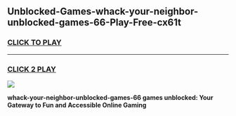 
## Unblocked-Games-whack-your-neighbor-unblocked-games-66-Play-Free-cx61t
<h3>
<a href="https://premium76.site?title=whack-your-neighbor-unblocked-games-66&ref=17A">CLICK TO PLAY</a></h3>
<hr>

<h3>
<a href="https://premium76.site?title=whack-your-neighbor-unblocked-games-66&ref=17A">CLICK 2 PLAY</a>
  
</h3>

<a href="https://premium76.site?title=whack-your-neighbor-unblocked-games-66&ref=17A"><img src="https://clearcache.store/games.png"></a>


**whack-your-neighbor-unblocked-games-66 games unblocked: Your Gateway to Fun and Accessible Online Gaming**
